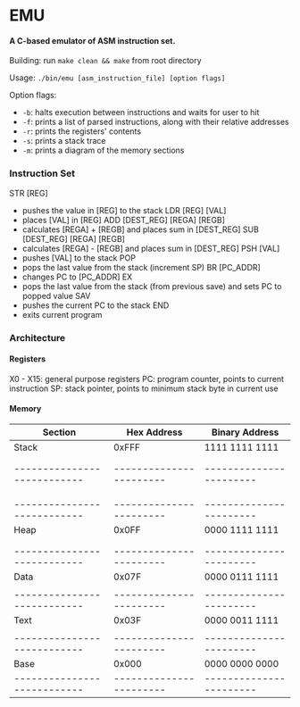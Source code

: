 # EMU
#### A C-based emulator of ASM instruction set.

Building: run `make clean && make` from root directory

Usage: `./bin/emu [asm_instruction_file] [option flags]`

Option flags:
* `-b`: halts execution between instructions and waits for user to hit <Enter>
* `-f`: prints a list of parsed instructions, along with their relative addresses
* `-r`: prints the registers' contents
* `-s`: prints a stack trace
* `-m`: prints a diagram of the memory sections

### Instruction Set
STR [REG]
* pushes the value in [REG] to the stack
LDR [REG] [VAL]
* places [VAL] in [REG]
ADD [DEST_REG] [REGA] [REGB]
* calculates [REGA] + [REGB] and places sum in [DEST_REG]
SUB [DEST_REG] [REGA] [REGB]
* calculates [REGA] - [REGB] and places sum in [DEST_REG]
PSH [VAL]
* pushes [VAL] to the stack
POP
* pops the last value from the stack (increment SP)
BR [PC_ADDR]
* changes PC to [PC_ADDR]
EX
* pops the last value from the stack (from previous save) and sets PC to popped value
SAV
* pushes the current PC to the stack
END
* exits current program

### Architecture
#### Registers
X0 - X15: general purpose registers
PC: program counter, points to current instruction
SP: stack pointer, points to minimum stack byte in current use

#### Memory
|	Section					|	Hex Address			|	Binary Address		|
|---------------------------|-----------------------|-----------------------|
|	Stack					|	0xFFF				|	1111 1111 1111		|
|							|						|						|
|							|						|						|
|---------------------------|-----------------------|-----------------------|
|							|						|						|
|							|						|						|
|							|						|						|
|---------------------------|-----------------------|-----------------------|
|	Heap					|	0x0FF				|	0000 1111 1111		|
|							|						|						|
|							|						|						|
|---------------------------|-----------------------|-----------------------|
|	Data					|	0x07F				|	0000 0111 1111		|
|							|						|						|
|---------------------------|-----------------------|-----------------------|
|	Text					|	0x03F				|	0000 0011 1111		|
|							|						|						|
|---------------------------|-----------------------|-----------------------|
|	Base					|	0x000				|	0000 0000 0000		|
|---------------------------|-----------------------|-----------------------|
